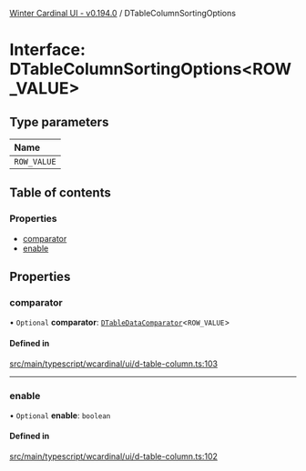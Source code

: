 [Winter Cardinal UI - v0.194.0](../index.md) / DTableColumnSortingOptions

# Interface: DTableColumnSortingOptions<ROW_VALUE\>

## Type parameters

| Name |
| :------ |
| `ROW_VALUE` |

## Table of contents

### Properties

- [comparator](DTableColumnSortingOptions.md#comparator)
- [enable](DTableColumnSortingOptions.md#enable)

## Properties

### comparator

• `Optional` **comparator**: [`DTableDataComparator`](../index.md#dtabledatacomparator)<`ROW_VALUE`\>

#### Defined in

[src/main/typescript/wcardinal/ui/d-table-column.ts:103](https://github.com/winter-cardinal/winter-cardinal-ui/blob/v0.194.0/src/main/typescript/wcardinal/ui/d-table-column.ts#L103)

___

### enable

• `Optional` **enable**: `boolean`

#### Defined in

[src/main/typescript/wcardinal/ui/d-table-column.ts:102](https://github.com/winter-cardinal/winter-cardinal-ui/blob/v0.194.0/src/main/typescript/wcardinal/ui/d-table-column.ts#L102)
